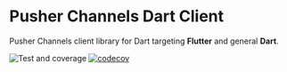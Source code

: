 # Pusher Channels Dart Client


Pusher Channels client library for Dart targeting **Flutter** and general **Dart**.

![Test and coverage](https://github.com/amondnet/pusher.dart/workflows/Test%20and%20coverage/badge.svg)
[![codecov](https://codecov.io/gh/amondnet/pusher.dart/branch/main/graph/badge.svg?token=om6vmJ7wkD)](https://codecov.io/gh/amondnet/pusher.dart)

